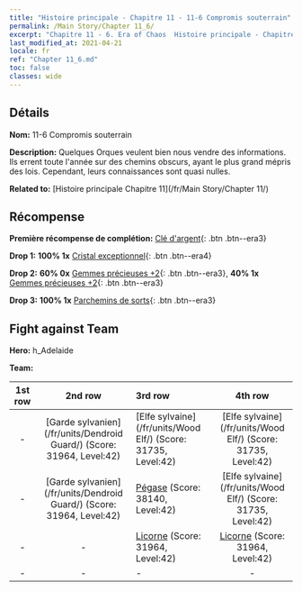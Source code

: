 ```yaml
---
title: "Histoire principale - Chapitre 11 - 11-6 Compromis souterrain"
permalink: /Main Story/Chapter 11_6/
excerpt: "Chapitre 11 - 6. Era of Chaos  Histoire principale - Chapitre 11_6. 11-6 Compromis souterrain"
last_modified_at: 2021-04-21
locale: fr
ref: "Chapter 11_6.md"
toc: false
classes: wide
---
```


## Détails

 **Nom:** 11-6 Compromis souterrain

 **Description:** Quelques Orques veulent bien nous vendre des informations. Ils errent toute l'année sur des chemins obscurs, ayant le plus grand mépris des lois. Cependant, leurs connaissances sont quasi nulles.

 **Related to:** [Histoire principale Chapitre 11](/fr/Main Story/Chapter 11/)

## Récompense

 **Première récompense de complétion:** [Clé d'argent](/fr/Items/con_693/){: .btn .btn--era3}

 **Drop 1:** **100% 1x** [Cristal exceptionnel](/fr/Items/mat_38/){: .btn .btn--era4}

 **Drop 2:** **60% 0x** [Gemmes précieuses +2](/fr/Items/mat_30/){: .btn .btn--era3}, **40% 1x** [Gemmes précieuses +2](/fr/Items/mat_30/){: .btn .btn--era3}

 **Drop 3:** **100% 1x** [Parchemins de sorts](/fr/Items/con_694/){: .btn .btn--era3}


## Fight against Team
 **Hero:** h_Adelaide

 **Team:**


  | 1st row | 2nd row | 3rd row | 4th row |
  |:----:|:----:|:----|:----:|
  | - | [Garde sylvanien](/fr/units/Dendroid Guard/) (Score: 31964, Level:42)  | [Elfe sylvaine](/fr/units/Wood Elf/) (Score: 31735, Level:42)  | [Elfe sylvaine](/fr/units/Wood Elf/) (Score: 31735, Level:42)  |
  | - | [Garde sylvanien](/fr/units/Dendroid Guard/) (Score: 31964, Level:42)  | [Pégase](/fr/units/Pegasus/) (Score: 38140, Level:42)  | [Elfe sylvaine](/fr/units/Wood Elf/) (Score: 31735, Level:42)  |
  | - | - | [Licorne](/fr/units/Unicorn/) (Score: 31964, Level:42)  | [Licorne](/fr/units/Unicorn/) (Score: 31964, Level:42)  |
  | - | - | - | - |


